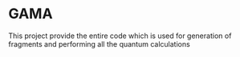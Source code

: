 # GAMA
This project provide the entire code which is used for generation of fragments and performing  all the quantum calculations
